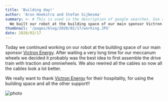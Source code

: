 ```yaml
---
title: 'Building day!'
author: 'Aron Hoekstra and Stefan Sijbesma'
summary: >- # This is used in the description of google searches. Use as many keywords as possible.
  We built our robot at the building space of our main sponsor Victron Energy in Groningen!
thumbnail: '/pages/blog/2020/02/17/working.JPG'
date: 2020/02/17
---
```


Today we continued working on our robot at the building space of our main sponsor [Victron Energy][victron-site]. After waiting a very long time for our meccanum wheels we decided it probably was the best idea to first assemble the drive train with traction and omniwheels. We also rewired all the cables so now all the cables look a lot better.

We really want to thank [Victron Energy][victron-site] for their hospitality, for using the building space and all the other support!!

![photo]

[photo]: /pages/blog/2020/02/17/working.JPG
[victron-site]: https://victronenergy.nl
